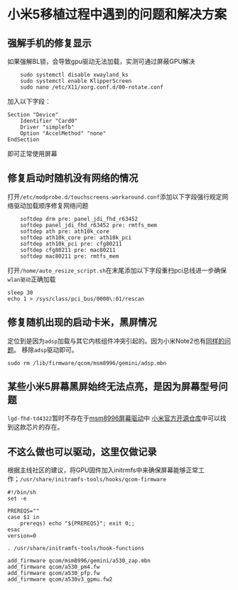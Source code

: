 # 小米5移植过程中遇到的问题和解决方案
## 强解手机的修复显示
如果强解BL锁，会导致gpu驱动无法加载，实测可通过屏蔽GPU解决

        sudo systemctl disable xwayland_ks
        sudo systemctl enable KlipperScreen
        sudo nano /etc/X11/xorg.conf.d/00-rotate.conf

加入以下字段：

    Section "Device"
        Identifier "Card0"
        Driver "simplefb"
        Option "AccelMethod" "none"
    EndSection

即可正常使用屏幕

## 修复启动时随机没有网络的情况
打开`/etc/modprobe.d/touchscreens-workaround.conf`添加以下字段强行规定网络驱动加载顺序修复网络问题

        softdep drm pre: panel_jdi_fhd_r63452
        softdep panel_jdi_fhd_r63452 pre: rmtfs_mem
        softdep ath pre: ath10k_core
        softdep ath10k_core pre: ath10k_pci
        softdep ath10k_pci pre: cfg80211
        softdep cfg80211 pre: mac80211
        softdep mac80211 pre: rmtfs_mem

打开`/home/auto_resize_script.sh`在末尾添加以下字段重扫pci总线进一步确保`wlan驱动`正确加载

    sleep 30
    echo 1 > /sys/class/pci_bus/0000\:01/rescan

## 修复随机出现的启动卡米，黑屏情况
定位到是因为`adsp`加载与其它内核组件冲突引起的。因为小米Note2也有[同样的问题](https://gitlab.com/postmarketOS/pmaports/-/merge_requests/2283)。
移除`adsp`驱动即可。

    sudo rm /lib/firmware/qcom/msm8996/gemini/adsp.mbn


## 某些小米5屏幕黑屏始终无法点亮，是因为屏幕型号问题
`lgd-fhd-td4322`暂时不存在于[msm8996屏幕驱动](https://gitlab.com/msm8996-mainline/linux/-/tree/msm8996-staging/drivers/gpu/drm/panel
)中
[小米官方开源仓库](https://github.com/MiCode/Xiaomi_Kernel_OpenSource/commit/c0379aae3d784d78f304ae6de13ce522f4bbd4cc#diff-b79aee18a3f77cb7324a7b95f5b43684ac64b89299e15b0af894371eff19a2e8R89)中可以找到这款芯片的存在。

## 不这么做也可以驱动，这里仅做记录
根据主线社区的建议，将GPU固件加入initrmfs中来确保屏幕能够正常工作；`/usr/share/initramfs-tools/hooks/qcom-firmware`

    #!/bin/sh
    set -e

    PREREQS=""
    case $1 in
        prereqs) echo "${PREREQS}"; exit 0;;
    esac
    version=0

    . /usr/share/initramfs-tools/hook-functions

    add_firmware qcom/msm8996/gemini/a530_zap.mbn
    add_firmware qcom/a530_pm4.fw
    add_firmware qcom/a530_pfp.fw
    add_firmware qcom/a530v3_gpmu.fw2
